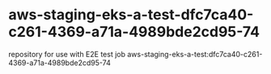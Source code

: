 # aws-staging-eks-a-test-dfc7ca40-c261-4369-a71a-4989bde2cd95-74
repository for use with E2E test job aws-staging-eks-a-test:dfc7ca40-c261-4369-a71a-4989bde2cd95-74

